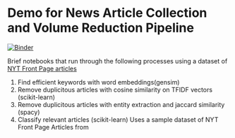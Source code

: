 # Demo for News Article Collection and Volume Reduction Pipeline 

[![Binder](https://mybinder.org/badge.svg)](https://mybinder.org/v2/gh/pmbaumgartner/demo-ard-text/master)

Brief notebooks that run through the following processes using a dataset of [NYT Front Page articles](http://www.amber-boydstun.com/supplementary-information-for-making-the-news.html)

1. Find efficient keywords with word embeddings(gensim)
2. Remove duplicitous articles with cosine similarity on TFIDF vectors (scikit-learn)
3. Remove duplicitous articles with entity extraction and jaccard similarity (spacy)
4. Classify relevant articles (scikit-learn)
Uses a sample dataset of NYT Front Page Articles from 

